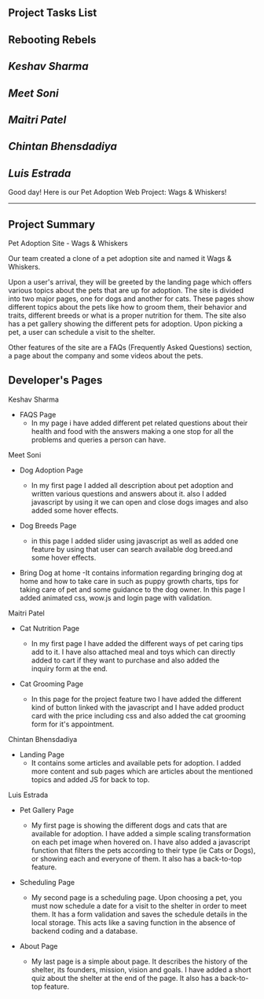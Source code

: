 ## Project Tasks List
## Rebooting Rebels
## ***Keshav Sharma***
## ***Meet Soni***
## ***Maitri Patel***
## ***Chintan Bhensdadiya***
## ***Luis Estrada***

Good day! Here is our Pet Adoption Web Project: Wags & Whiskers!

---

## Project Summary
Pet Adoption Site - Wags & Whiskers

Our team created a clone of a pet adoption site and named it Wags & Whiskers. 

Upon a user's arrival, they will be greeted by the landing page which offers various topics about the pets that are up for adoption. The site is divided into two major pages, one for dogs and another for cats. These pages show different topics about the pets like how to groom them, their behavior and traits, different breeds or what is a proper nutrition for them. The site also has a pet gallery showing the different pets for adoption. Upon picking a pet, a user can schedule a visit to the shelter.

Other features of the site are a FAQs (Frequently Asked Questions) section, a page about the company and some videos about the pets.

## Developer's Pages
Keshav Sharma
- FAQS Page
    - In my page i have added different pet related questions about their health and food with the answers making a one stop for all the problems and queries a person can have.

Meet Soni
- Dog Adoption Page
    - In my first page I added all description about pet adoption and written various questions and answers about it. also I added javascript by using it we can open and close dogs images and also added some hover effects.
    
- Dog Breeds Page
    - in this page I added slider using javascript as well as added one feature by using that user can search available dog breed.and some hover effects.
- Bring Dog at home
       -It contains information regarding bringing dog at home and how to take care 
        in such as puppy growth charts, tips for taking care of pet and some guidance 
        to the dog owner.
        In this page I added animated css, wow.js and login page with validation.

Maitri Patel
- Cat Nutrition Page
    - In my first page I have added the different ways of pet caring tips add to it. I have also attached meal and toys which can directly added to cart if they want to purchase and also added the inquiry form at the end.

- Cat Grooming Page 
    - In this page for the project feature two I have added the different kind of button linked with the javascript and I have added product card with the price including css and also added the cat grooming form for it's appointment.

Chintan Bhensdadiya
- Landing Page
    - It contains some articles and available pets for adoption. I added more content and sub pages which are articles about the mentioned topics and added JS for back to top.

Luis Estrada
- Pet Gallery Page
    - My first page is showing the different dogs and cats that are available for adoption. I have added a simple scaling transformation on each pet image when hovered on. I have also added a javascript function that filters the pets according to their type (ie Cats or Dogs), or showing each and everyone of them. It also has a back-to-top feature.

- Scheduling Page
    - My second page is a scheduling page. Upon choosing a pet, you must now schedule a date for a visit to the shelter in order to meet them. It has a form validation and saves the schedule details in the local storage. This acts like a saving function in the absence of backend coding and a database.

- About Page
    - My last page is a simple about page. It describes the history of the shelter, its founders, mission, vision and goals. I have added a short quiz about the shelter at the end of the page. It also has a back-to-top feature.
